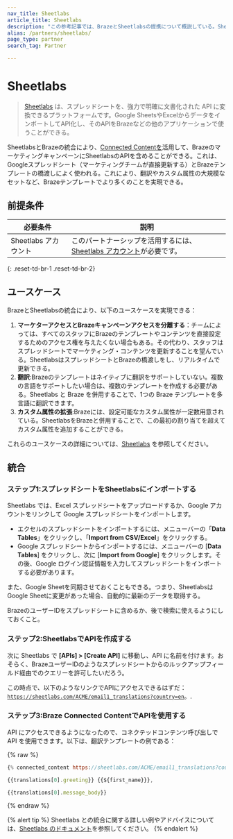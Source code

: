 ```yaml
---
nav_title: Sheetlabs
article_title: Sheetlabs
description: "この参考記事では、BrazeとSheetlabsの提携について概説している。Sheetlabsは、スプレッドシートから得たデータを使ってマーケティング・キャンペーンをパーソナライズできるサービスである。"
alias: /partners/sheetlabs/
page_type: partner
search_tag: Partner

---
```


# Sheetlabs

> [Sheetlabs][1] は、スプレッドシートを、強力で明確に文書化された API に変換できるプラットフォームです。Google SheetsやExcelからデータをインポートしてAPI化し、そのAPIをBrazeなどの他のアプリケーションで使うことができる。

SheetlabsとBrazeの統合により、[Connected Contentを][2]活用して、BrazeのマーケティングキャンペーンにSheetlabsのAPIを含めることができる。これは、Googleスプレッドシート（マーケティングチームが直接更新する）とBrazeテンプレートの橋渡しによく使われる。これにより、翻訳やカスタム属性の大規模なセットなど、Brazeテンプレートでより多くのことを実現できる。

## 前提条件

| 必要条件 | 説明 |
| ----------- | ----------- |
| Sheetlabs アカウント | このパートナーシップを活用するには、[Sheetlabs アカウント][1]が必要です。 |
{: .reset-td-br-1 .reset-td-br-2}

## ユースケース

BrazeとSheetlabsの統合により、以下のユースケースを実現できる：

1. **マーケターアクセスとBrazeキャンペーンアクセスを分離する**：チームによっては、すべてのスタッフにBrazeのテンプレートやコンテンツを直接設定するためのアクセス権を与えたくない場合もある。その代わり、スタッフはスプレッドシートでマーケティング・コンテンツを更新することを望んでいる。SheetlabsはスプレッドシートとBrazeの橋渡しをし、リアルタイムで更新できる。
2. **翻訳**:Brazeのテンプレートはネイティブに翻訳をサポートしていない。複数の言語をサポートしたい場合は、複数のテンプレートを作成する必要がある。Sheetlabs と Braze を併用することで、1つの Braze テンプレートを多言語に翻訳できます。
3. **カスタム属性の拡張**:Brazeには、設定可能なカスタム属性が一定数用意されている。SheetlabsをBrazeと併用することで、この最初の割り当てを超えてカスタム属性を追加することができる。

これらのユースケースの詳細については、[Sheetlabs][3] を参照してください。

## 統合

### ステップ1:スプレッドシートをSheetlabsにインポートする

Sheetlabs では、Excel スプレッドシートをアップロードするか、Google アカウントをリンクして Google スプレッドシートをインポートします。 

- エクセルのスプレッドシートをインポートするには、メニューバーの「**Data Tables**」をクリックし、「**Import from CSV/Excel**」をクリックする。
- Google スプレッドシートからインポートするには、メニューバーの \[**Data Tables**] をクリックし、次に \[**Import from Google**] をクリックします。その後、Google ログイン認証情報を入力してスプレッドシートをインポートする必要があります。

また、Google Sheetを同期させておくこともできる。つまり、SheetlabsはGoogle Sheetに変更があった場合、自動的に最新のデータを取得する。

BrazeのユーザーIDをスプレッドシートに含めるか、後で検索に使えるようにしておくこと。

### ステップ2:SheetlabsでAPIを作成する

次に Sheetlabs で **\[APIs] > \[Create API]** に移動し、API に名前を付けます。おそらく、BrazeユーザーIDのようなスプレッドシートからのルックアップフィールド経由でのクエリーを許可したいだろう。

この時点で、以下のようなリンクでAPIにアクセスできるはずだ：<br> [`https://sheetlabs.com/ACME/email1_translations?country=en`][4]。.

### ステップ3:Braze Connected ContentでAPIを使用する

API にアクセスできるようになったので、コネクテッドコンテンツ呼び出しで API を使用できます。以下は、翻訳テンプレートの例である：

{% raw %}
```js
{% connected_content https://sheetlabs.com/ACME/email1_translations?country={{${country}}} :save translations %}

{{translations[0].greeting}} {{${first_name}}},

{{translations[0].message_body}}
```
{% endraw %}

{% alert tip %}
Sheetlabs との統合に関する詳しい例やアドバイスについては、[Sheetlabs のドキュメント](https://app.sheetlabs.com/docs/producers/braze/)を参照してください。
{% endalert %}


[1]: https://sheetlabs.com/
[2]: https://www.braze.com/docs/user_guide/personalization_and_dynamic_content/connected_content/about_connected_content/
[3]: https://app.sheetlabs.com/docs/producers/braze/
[4]: https://sheetlabs.com/ACME/email1_translations?country=en